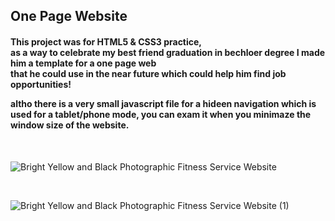 <h2>One Page Website</h2>

<h4> This project was for HTML5 & CSS3 practice, </br>
  as a way to celebrate my best friend graduation in bechloer degree I made him a template for a one page web </br>
  that he could use in the near future which could help him find job opportunities! </br>
  
altho there is a very small javascript file for a hideen navigation which is used for a tablet/phone mode, you can exam it
when you minimaze the window size of the website. </h4> </br>

![Bright Yellow and Black Photographic Fitness Service Website](https://user-images.githubusercontent.com/112869651/200921300-a7ffaeea-4b9d-48d7-b1bb-e4a545f70aa0.jpg)

</br>

![Bright Yellow and Black Photographic Fitness Service Website (1)](https://user-images.githubusercontent.com/112869651/200923367-c53ebe3b-bbee-4711-a2b3-bb78430028d8.jpg)
